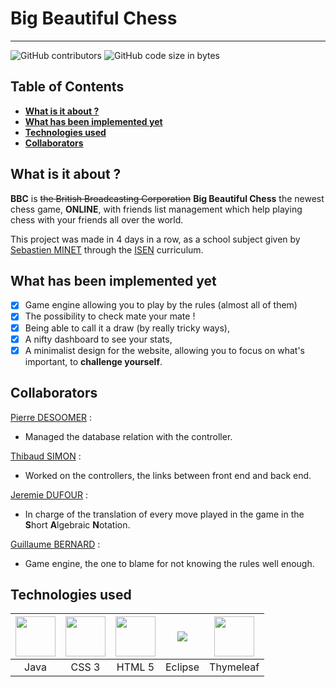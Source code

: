 # Big Beautiful Chess

---

![GitHub contributors](https://img.shields.io/github/contributors/Azarogue/BigBeautifulChess?color=orange) 
![GitHub code size in bytes](https://img.shields.io/github/languages/code-size/azarogue/BigBeautifulChess?color=blue) 

## Table of Contents

- **[What is it about ?](#What-is-it-about-?)**<br>
- **[What has been implemented yet](#What-as-been-implemented-yet)**<br>
- **[Technologies used](#technologies-used)**<br>
- **[Collaborators](#Collaborators)**<br>

## 

## What is it about ?

**BBC** is ~~the British Broadcasting Corporation~~ **Big Beautiful Chess** the newest chess game, **ONLINE**, with friends list management which help playing chess with your friends all over the world.

This project was made in 4 days in a row, as a school subject given by <a href="https://github.com/sminet">Sebastien MINET</a> through the <a href="https://www.isen.fr/">ISEN</a> curriculum.

## What has been implemented yet

- [x] Game engine allowing you to play by the rules (almost all of them)
- [x] The possibility to check mate your mate !
- [x] Being able to call it a draw (by really tricky ways),
- [x] A nifty dashboard to see your stats,
- [x] A minimalist design for the website, allowing you to focus on what's important, to **challenge yourself**.

## Collaborators

<a href="https://github.com/PDesoomer">Pierre DESOOMER</a> :

- Managed the database relation with the controller.

<a href="https://github.com/TibRib">Thibaud SIMON</a> :

- Worked on the controllers, the links between front end and back end.

<a href="https://github.com/Jed13">Jeremie DUFOUR</a> :

- In charge of the translation of every move played in the game in the **S**hort **A**lgebraic **N**otation.

<a href="https://github.com/Azarogue">Guillaume BERNARD</a> :

- Game engine, the one to blame for not knowing the rules well enough.







## Technologies used

| <img src="https://image.flaticon.com/icons/svg/226/226777.svg" style="width:64px;height=64px;" /> | <img src="https://image.flaticon.com/icons/svg/888/888847.svg" style="width:64px;height=64px;" /> | <img src="https://image.flaticon.com/icons/svg/888/888859.svg" style="width:64px;height=64px;" /> | <img src="https://seeklogo.com/images/E/eclipse-logo-85FE4BEA34-seeklogo.com.png" style="width=64px;" /> | <img src="https://image.flaticon.com/icons/svg/692/692041.svg" style="width:64px;height=64px;" /> |
| :----------------------------------------------------------: | :----------------------------------------------------------: | :----------------------------------------------------------: | :----------------------------------------------------------: | :----------------------------------------------------------: |
|                             Java                             |                            CSS 3                             |                            HTML 5                            |                           Eclipse                            |                          Thymeleaf                           |

 
